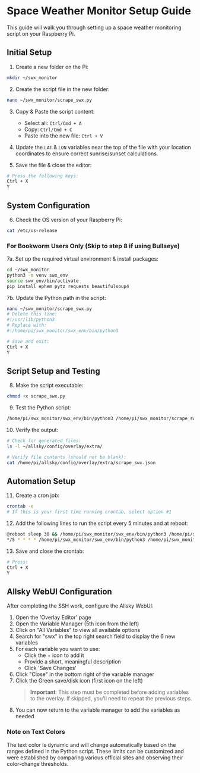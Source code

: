 # Space Weather Monitor Setup Guide

This guide will walk you through setting up a space weather monitoring script on your Raspberry Pi.

## Initial Setup

1. Create a new folder on the Pi:
```bash
mkdir ~/swx_monitor
```

2. Create the script file in the new folder:
```bash
nano ~/swx_monitor/scrape_swx.py
```

3. Copy & Paste the script content:
   - Select all: `Ctrl/Cmd + A`
   - Copy: `Ctrl/Cmd + C`
   - Paste into the new file: `Ctrl + V`

4. Update the `LAT` & `LON` variables near the top of the file with your location coordinates to ensure correct sunrise/sunset calculations.

5. Save the file & close the editor:
```bash
# Press the following keys:
Ctrl + X
Y
```

## System Configuration

6. Check the OS version of your Raspberry Pi:
```bash
cat /etc/os-release
```

### For Bookworm Users Only (Skip to step 8 if using Bullseye)

7a. Set up the required virtual environment & install packages:
```bash
cd ~/swx_monitor
python3 -m venv swx_env
source swx_env/bin/activate
pip install ephem pytz requests beautifulsoup4
```

7b. Update the Python path in the script:
```bash
nano ~/swx_monitor/scrape_swx.py
# Delete this line:
#!/usr/lib/python3
# Replace with:
#!/home/pi/swx_monitor/swx_env/bin/python3

# Save and exit:
Ctrl + X
Y
```

## Script Setup and Testing

8. Make the script executable:
```bash
chmod +x scrape_swx.py
```

9. Test the Python script:
```bash
/home/pi/swx_monitor/swx_env/bin/python3 /home/pi/swx_monitor/scrape_swx.py
```

10. Verify the output:
```bash
# Check for generated files:
ls -l ~/allsky/config/overlay/extra/

# Verify file contents (should not be blank):
cat /home/pi/allsky/config/overlay/extra/scrape_swx.json
```

## Automation Setup

11. Create a cron job:
```bash
crontab -e
# If this is your first time running crontab, select option #1
```

12. Add the following lines to run the script every 5 minutes and at reboot:
```bash
@reboot sleep 30 && /home/pi/swx_monitor/swx_env/bin/python3 /home/pi/swx_monitor/scrape_swx.py
*/5 * * * * /home/pi/swx_monitor/swx_env/bin/python3 /home/pi/swx_monitor/scrape_swx.py
```

13. Save and close the crontab:
```bash
# Press:
Ctrl + X
Y
```

## Allsky WebUI Configuration

After completing the SSH work, configure the Allsky WebUI:

1. Open the 'Overlay Editor' page
2. Open the Variable Manager (5th icon from the left)
3. Click on "All Variables" to view all available options
4. Search for "swx" in the top right search field to display the 6 new variables
5. For each variable you want to use:
   - Click the + icon to add it
   - Provide a short, meaningful description
   - Click 'Save Changes'
6. Click "Close" in the bottom right of the variable manager
7. Click the Green save/disk icon (first icon on the left)
   > **Important**: This step must be completed before adding variables to the overlay. If skipped, you'll need to repeat the previous steps.
8. You can now return to the variable manager to add the variables as needed

### Note on Text Colors
The text color is dynamic and will change automatically based on the ranges defined in the Python script. These limits can be customized and were established by comparing various official sites and observing their color-change thresholds.
